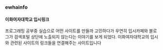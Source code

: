 ### ewhainfo

#### 이화여자대학교 입시링크   

프로그래밍 공부중 실습으로 어떤 사이트를 만들까 고민하다가 우연히 입시카페와 블로그가 검색포털 상단에 노출되지 않는다는 이야기를 보게 되었다.
이화여자대학교의 입시와 관련된 사이트의 링크들을 연결해주는 사이트입니다

